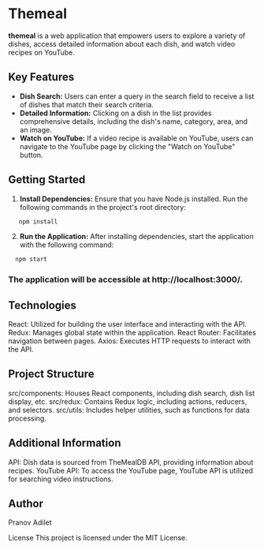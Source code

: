 # Themeal

**themeal** is a web application that empowers users to explore a variety of dishes, access detailed information about each dish, and watch video recipes on YouTube.

## Key Features

- **Dish Search:** Users can enter a query in the search field to receive a list of dishes that match their search criteria.
- **Detailed Information:** Clicking on a dish in the list provides comprehensive details, including the dish's name, category, area, and an image.
- **Watch on YouTube:** If a video recipe is available on YouTube, users can navigate to the YouTube page by clicking the "Watch on YouTube" button.

## Getting Started

1. **Install Dependencies:**
   Ensure that you have Node.js installed. Run the following commands in the project's root directory:

```bash
   npm install
```
2. **Run the Application:**
   After installing dependencies, start the application with the following command:

```bash
  npm start
```

### The application will be accessible at http://localhost:3000/.

## Technologies

React: Utilized for building the user interface and interacting with the API.
Redux: Manages global state within the application.
React Router: Facilitates navigation between pages.
Axios: Executes HTTP requests to interact with the API.

## Project Structure

src/components: Houses React components, including dish search, dish list display, etc.
src/redux: Contains Redux logic, including actions, reducers, and selectors.
src/utils: Includes helper utilities, such as functions for data processing.

## Additional Information

API: Dish data is sourced from TheMealDB API, providing information about recipes.
YouTube API: To access the YouTube page, YouTube API is utilized for searching video instructions.

## Author

Pranov Adilet

License
This project is licensed under the MIT License.
